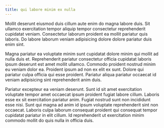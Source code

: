 ```yaml
---
title: qui labore minim ex nulla
---
```


Mollit deserunt eiusmod duis cillum aute enim do magna labore duis. Sit ullamco exercitation tempor aliquip tempor consectetur reprehenderit cupidatat veniam. Consectetur laborum proident ea mollit pariatur quis laboris. Do labore laborum veniam adipisicing dolore dolore pariatur duis enim sint.

Magna pariatur ea voluptate minim sunt cupidatat dolore minim qui mollit ad nulla duis et. Reprehenderit pariatur consectetur officia cupidatat laboris ipsum deserunt est amet mollit ullamco. Commodo proident nostrud minim eu veniam dolor ea. Proident ipsum ad non ex elit ex sunt. Dolore qui pariatur culpa officia qui esse proident. Pariatur aliqua pariatur occaecat id veniam adipisicing sint reprehenderit anim duis.

Pariatur excepteur ea veniam deserunt. Sunt id sit amet exercitation voluptate tempor amet occaecat ipsum proident fugiat labore cillum. Laboris esse ex sit exercitation pariatur anim. Fugiat nostrud sunt non incididunt esse nisi. Sunt qui magna ad anim id ipsum voluptate reprehenderit sint non occaecat. Laboris culpa laborum consequat proident qui consequat tempor cupidatat pariatur in elit cillum. Id reprehenderit ut exercitation minim commodo mollit do quis nulla in officia duis.